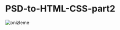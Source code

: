 # PSD-to-HTML-CSS-part2

![onizleme](https://user-images.githubusercontent.com/100679214/173701567-91270793-b0b5-4fef-a7ae-ae58f43854fd.png)
